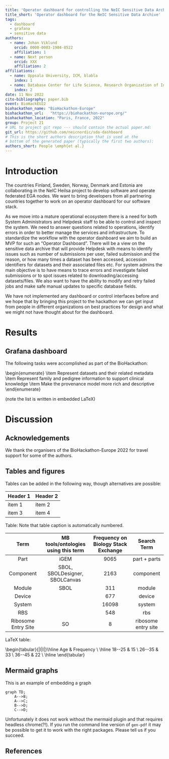 ```yaml
---
title: 'Operator dashboard for controlling the NeIC Sensitive Data Archive'
title_short: 'Operator dashboard for the NeIC Sensitive Data Archive'
tags:
  - dashboard
  - grafana
  - sensitive data
authors:
  - name: Johan Viklund
    orcid: 0000-0003-1984-8522
    affiliation: 1
  - name: Next person
    orcid: XXX
    affiliation: 2
affiliations:
  - name: Uppsala University, ICM, blabla
    index: 1
  - name: Database Center for Life Science, Research Organization of Information and Systems, Japan
    index: 2
date: 11 Nov 2022
cito-bibliography: paper.bib
event: BioHackEU22
biohackathon_name: "BioHackathon-Europe"
biohackathon_url:   "https://biohackathon-europe.org/"
biohackathon_location: "Paris, France, 2022"
group: Project 21
# URL to project git repo --- should contain the actual paper.md:
git_url: https://github.com/neicnordic/sda-dashboard
# This is the short authors description that is used at the
# bottom of the generated paper (typically the first two authors):
authors_short: People \emph{et al.}
---
```



<!--

The paper.md, bibtex and figure file can be found in this repo:

  https://github.com/journal-of-research-objects/Example-BioHackrXiv-Paper

To modify, please clone the repo. You can generate PDF of the paper by
pasting above link (or yours) in

  http://biohackrxiv.genenetwork.org/

-->

# Introduction

The countries Finland, Sweden, Norway, Denmark and Estonia are collaborating in
the NeIC Heilsa project to develop software and operate federated EGA nodes. We
want to bring developers from all partnering countries together to work on an
operator dashboard for our software stack.

As we move into a mature operational ecosystem there is a need for both System
Administrators and Helpdesk staff to be able to control and inspect the system.
We need to answer questions related to operations, identify errors in order to
better manage the services and infrastructure. To standardize the workflow with
the operator dashboard we aim to build an MVP for such an “Operator Dashboard”.
There will be a view on the sensitive data archive that will provide Helpdesk
with means to identify issues such as number of submissions per user, failed
submission and the reason, or how many times a dataset has been accessed,
accession identifiers for datasets and their associated files etc. For system
admins the main objective is to have means to trace errors and investigate
failed submissions or to spot issues related to downloading/accessing
datasets/files. We also want to have the ability to modify and retry failed
jobs and make safe manual updates to specific database fields.

We have not implemented any dashboard or control interfaces before and we hope
that by bringing this project to the hackathon we can get input from people in
different organizations on best practices for design and what we might not have
thought about for the dashboard.


# Results

## Grafana dashboard



The following tasks were accomplished as part of the BioHackathon:

\begin{enumerate}
\item Represent datasets and their related metadata
\item Represent family and pedigree information to support clinical knowledge
\item Make the provenance model more rich and descriptive
\end{enumerate}

(note the list is written in embedded LaTeX)

# Discussion


## Acknowledgements

We thank the organisers of the BioHackathon-Europe 2022 for travel support for some of the authors.


## Tables and figures

Tables can be added in the following way, though alternatives are possible:

| Header 1 | Header 2 |
| -------- | -------- |
| item 1 | item 2 |
| item 3 | item 4 |

Table: Note that table caption is automatically numbered.


| Term                | MB tools/ontologies using this term | Frequency on Biology Stack Exchange | Search Term         |
|:-------------------:|:-----------------------------------:|:-----------------------------------:|:-------------------:|
| Part | iGEM | 9065 | part + parts |
| Component           | SBOL, SBOLDesigner, SBOLCanvas      | 2163                                | component           |
| Module              | SBOL                                | 311                                 | module              |
| Device              |                                     | 677                                 | device              |
| System              |                                     | 16098                               | system              |
| RBS                 |                                     | 548                                 | rbs                 |
| Ribosome Entry Site | SO                                  | 8                                   | ribosome entry site |

LaTeX table:



\begin{tabular}{|l|l|}\hline
Age & Frequency \\ \hline
18--25  & 15 \\
26--35  & 33 \\
36--45  & 22 \\ \hline
\end{tabular}

## Mermaid graphs

This is an example of embedding a graph

```mermaid
graph TD;
    A-->B;
    A-->C;
    B-->D;
    C-->D;
```

Unfortunately it does not work without the mermaid plugin and that requires headless chrome(?!). If you run the command line version of `gen-pdf` it may be possible to get it to work with the right packages. Please tell us if you succeed.

## References
